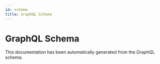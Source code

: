 ```yaml
---
id: schema
title: GraphQL Schema
---
```


# GraphQL Schema

This documentation has been automatically generated from the GraphQL schema.
